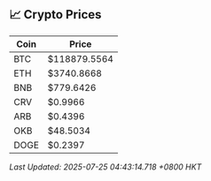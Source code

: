 ## 📈 Crypto Prices

| Coin | Price |
| ---- | ----- |
| BTC | $118879.5564 |
| ETH | $3740.8668 |
| BNB | $779.6426 |
| CRV | $0.9966 |
| ARB | $0.4396 |
| OKB | $48.5034 |
| DOGE | $0.2397 |

_Last Updated: 2025-07-25 04:43:14.718 +0800 HKT_